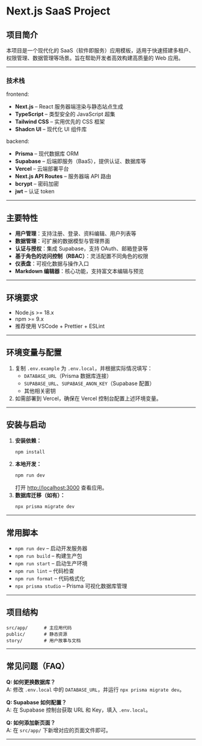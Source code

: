 # Next.js SaaS Project

## 项目简介

本项目是一个现代化的 SaaS（软件即服务）应用模板，适用于快速搭建多租户、权限管理、数据管理等场景。旨在帮助开发者高效构建高质量的 Web 应用。

---

### 技术栈

frontend:

- **Next.js** – React 服务器端渲染与静态站点生成
- **TypeScript** – 类型安全的 JavaScript 超集
- **Tailwind CSS** – 实用优先的 CSS 框架
- **Shadcn UI** – 现代化 UI 组件库

backend:

- **Prisma** – 现代数据库 ORM
- **Supabase** – 后端即服务（BaaS），提供认证、数据库等
- **Vercel** – 云端部署平台
- **Next.js API Routes** – 服务器端 API 路由
- **bcrypt** – 密码加密
- **jwt** – 认证 token

---

## 主要特性

- **用户管理**：支持注册、登录、资料编辑、用户列表等
- **数据管理**：可扩展的数据模型与管理界面
- **认证与授权**：集成 Supabase，支持 OAuth、邮箱登录等
- **基于角色的访问控制（RBAC）**：灵活配置不同角色的权限
- **仪表盘**：可视化数据与操作入口
- **Markdown 编辑器**：核心功能，支持富文本编辑与预览

---

## 环境要求

- Node.js >= 18.x
- npm >= 9.x
- 推荐使用 VSCode + Prettier + ESLint

---

## 环境变量与配置

1. 复制 `.env.example` 为 `.env.local`，并根据实际情况填写：
   - `DATABASE_URL`（Prisma 数据库连接）
   - `SUPABASE_URL`、`SUPABASE_ANON_KEY`（Supabase 配置）
   - 其他相关密钥
2. 如需部署到 Vercel，确保在 Vercel 控制台配置上述环境变量。

---

## 安装与启动

1. **安装依赖：**
   ```bash
   npm install
   ```
2. **本地开发：**
   ```bash
   npm run dev
   ```
   打开 [http://localhost:3000](http://localhost:3000) 查看应用。
3. **数据库迁移（如有）：**
   ```bash
   npx prisma migrate dev
   ```

---

## 常用脚本

- `npm run dev` – 启动开发服务器
- `npm run build` – 构建生产包
- `npm run start` – 启动生产环境
- `npm run lint` – 代码检查
- `npm run format` – 代码格式化
- `npx prisma studio` – Prisma 可视化数据库管理

---

## 项目结构

```text
src/app/      # 主应用代码
public/       # 静态资源
story/        # 用户故事与文档
```

---

## 常见问题（FAQ）

**Q: 如何更换数据库？**  
A: 修改 `.env.local` 中的 `DATABASE_URL`，并运行 `npx prisma migrate dev`。

**Q: Supabase 如何配置？**  
A: 在 Supabase 控制台获取 URL 和 Key，填入 `.env.local`。

**Q: 如何添加新页面？**  
A: 在 `src/app/` 下新增对应的页面文件即可。

---

